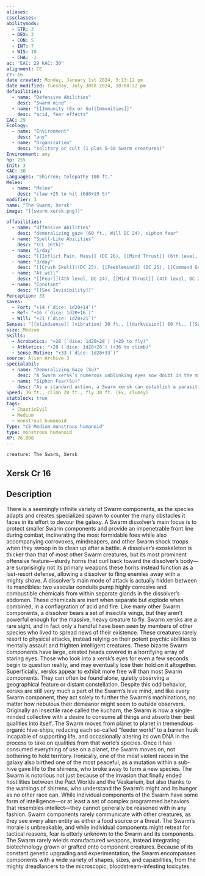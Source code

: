 ```yaml
---
aliases: 
cssclasses:
abilitymods:
  - STR: 3
  - DEX: 3
  - CON: 5
  - INT: 7
  - WIS: 10
  - CHA: -1 
ac: "EAC: 29 KAC: 30" 
alignment: CE
cr: 16
date created: Monday, January 1st 2024, 3:13:12 pm
date modified: Tuesday, July 30th 2024, 10:08:22 pm
defabilities:
  - name: "Defensive Abilities"
    desc: "Swarm mind"
  - name: "[[Immunity (Ex or Su)|Immunities]]"
    desc: "acid, fear effects"
EAC: 29
Ecology:
  - name: "Environment"
    desc: "any"
  - name: "Organization"
    desc: "solitary or cult (1 plus 5–30 Swarm creatures)"
Environment: any
hp: 255
Init: 3
KAC: 30
Languages: "Shirren; telepathy 100 ft."
Melee:
  - name: "Melee"
    desc: "claw +25 to hit (6d8+19 S)"
modifier: 3
name: "The Swarm, Xersk"
image: "[[swarm xersk.png]]"

offabilities:
  - name: "Offensive Abilities"
    desc: "demoralizing gaze (60 ft., Will DC 24), siphon fear"
  - name: "Spell-Like Abilities"
    desc: "(CL 16th)"
  - name: "1/day"
    desc: "[[Inflict Pain, Mass]] (DC 26), [[Mind Thrust]] (6th level, DC 26)"
  - name: "3/day"
    desc: "[[Crush Skull]](DC 25), [[Feeblemind]] (DC 25), [[Command Greater]] (DC 25), [[Synaptic Pulse, Greater]] (DC 25)"
  - name: "At will"
    desc: "[[Fear]](4th level, DC 24), [[Mind Thrust]] (4th level, DC 24)"
  - name: "Constant"
    desc: "[[See Invisibility]]"
Perception: 33
saves:
  - Fort: "+14 (`dice: 1d20+14`)"
  - Ref: "+16 (`dice: 1d20+16`)"
  - Will: "+21 (`dice: 1d20+21`)" 
Senses: "[[blindsense]] (vibration) 30 ft., [[darkvision]] 60 ft., [[See Invisibility]]"
size: Medium
Skills:
  - Acrobatics: "+28 (`dice: 1d20+28`) (+20 to fly)"
  - Athletics: "+28 (`dice: 1d20+28`) (+36 to climb)"
  - Sense Motive: "+33 (`dice: 1d20+33`)" 
source: Alien Archive 3 
specialabil:
  - name: "Demoralizing Gaze (Su)"
    desc: "A Swarm xersk’s numerous unblinking eyes sow doubt in the minds of creatures that look into them. A non-Swarm creature within 60 feet of the Swarm xersk that fails a DC 24 Will saving throw gains the shaken condition for 1 round. This is a mind-affecting effect."
  - name: "Siphon Fear(Su)"
    desc: "As a standard action, a Swarm xersk can establish a parasitic psychic connection to a single creature with the shaken, frightened, or panicked condition. A target creature must succeed at a DC 24 Will saving throw or the Swarm xersk latches onto it mentally and begins siphoning the victim’s fear; if the creature gained the condition from one of the Swarm xersk’s spells or abilities, it takes an additional –2 penalty to this save. At the beginning of an affected target’s turn, it takes 2d6 damage, and the Swarm xersk regains Hit Points equal to half that amount (minimum 1). A Swarm xersk can be simultaneously attached to a number of victims equal to half its Wisdom modifier (5 for most Swarm xersks). An affected creature can attempt a new saving throw at the end of each of its turns to break the psychic connection and end the ability’s effects. The effects of siphon fear end automatically if an attached creature’s condition is removed. This is a mind-affecting effect."
Speed: 30 ft., climb 20 ft., fly 30 ft. (Ex, clumsy) 
statblock: true
tags:
  - ChaoticEvil
  - Medium
  - monstrous humanoid
Type: "CE Medium monstrous humanoid"
type: monstrous humanoid
XP: 76,800 
---
```


```statblock
creature: The Swarm, Xersk
```

## Xersk Cr 16

## Description

There is a seemingly infinite variety of Swarm components, as the species adapts and creates specialized spawn to counter the many obstacles it faces in its effort to devour the galaxy.
A Swarm dissolver’s main focus is to protect smaller Swarm components and provide an impenetrable front line during combat, incinerating the most formidable foes while also accompanying corrovoxes, mindreapers, and other Swarm shock troops when they swoop in to clean up after a battle. A dissolver’s exoskeleton is thicker than that of most other Swarm creatures, but its most prominent offensive feature—sturdy horns that curl back toward the dissolver’s body— are surprisingly not its primary weapons
these horns instead function as a last-resort defense, allowing a dissolver to fling enemies away with a mighty shove. A dissolver’s main mode of attack is actually hidden between its mandibles: two vascular conduits pump highly corrosive and combustible chemicals from within separate glands in the dissolver’s abdomen. These chemicals are inert when separate but explode when combined, in a conflagration of acid and fire. Like many other Swarm components, a dissolver bears a set of insectile wings, but they aren’t powerful enough for the massive, heavy creature to fly.
Swarm xersks are a rare sight, and in fact only a handful have been seen by members of other species who lived to spread news of their existence. These creatures rarely resort to physical attacks, instead relying on their potent psychic abilities to mentally assault and frighten intelligent creatures.
These bizarre Swarm components have large, crested heads covered in a horrifying array of staring eyes. Those who look into a xersk’s eyes for even a few seconds begin to question reality, and may eventually lose their hold on it altogether.
Superficially, xersks appear to exhibit more free will than most Swarm components. They can often be found alone, quietly observing a geographical feature or distant constellation. Despite this odd behavior, xersks are still very much a part of the Swarm’s hive mind, and like every Swarm component, they act solely to further the Swarm’s machinations, no matter how nebulous their demeanor might seem to outside observers.
Originally an insectile race called the kucharn, the Swarm is now a single-minded collective with a desire to consume all things and absorb their best qualities into itself. The Swarm moves from planet to planet in tremendous organic hive-ships, reducing each so-called “feeder world” to a barren husk incapable of supporting life, and occasionally altering its own DNA in the process to take on qualities from that world’s species. Once it has consumed everything of use on a planet, the Swarm moves on, not bothering to hold territory.
Ironically, one of the most violent races in the galaxy also birthed one of the most peaceful, as a mutation within a sub-hive gave life to the shirrens, who broke away to form a new species. The Swarm is notorious not just because of the invasion that finally ended hostilities between the Pact Worlds and the Veskarium, but also thanks to the warnings of shirrens, who understand the Swarm’s might and its hunger as no other race can.
While individual components of the Swarm have some form of intelligence—or at least a set of complex programmed behaviors that resembles intellect—they cannot generally be reasoned with in any fashion. Swarm components rarely communicate with other creatures, as they see every alien entity as either a food source or a threat. The Swarm’s morale is unbreakable, and while individual components might retreat for tactical reasons, fear is utterly unknown to the Swarm and its components.
The Swarm rarely wields manufactured weapons, instead integrating biotechnology grown or grafted onto component creatures. Because of its constant genetic upgrading and experimentation, the Swarm encompasses components with a wide variety of shapes, sizes, and capabilities, from the mighty dreadlancers to the microscopic, bloodstream-infesting toxicytes.

